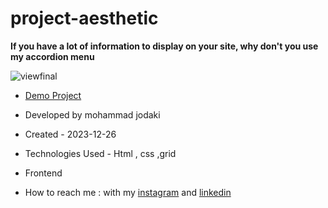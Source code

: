 ﻿# project-aesthetic
**If you have a lot of information to display on your site, why don't you use my accordion menu**

![viewfinal](https://s8.uupload.ir/files/screenshot_(81)_x0l8.png)

- [Demo Project](https://mohammadjodaki.github.io/project-aesthetic/)

- Developed by mohammad jodaki

- Created - 2023-12-26

- Technologies Used - Html , css ,grid

- Frontend

- How to reach me : with my [instagram](https://www.instagram.com/-) and [linkedin](https://www.linkedin.com/in/-)

